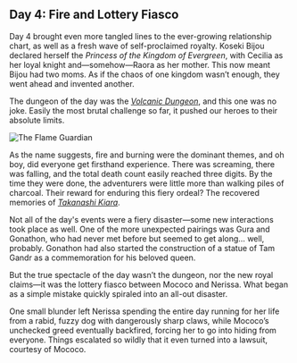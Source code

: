 ## Day 4: Fire and Lottery Fiasco

Day 4 brought even more tangled lines to the ever-growing relationship chart, as well as a fresh wave of self-proclaimed royalty. Koseki Bijou declared herself the _Princess of the Kingdom of Evergreen_, with Cecilia as her loyal knight and—somehow—Raora as her mother. This now meant Bijou had two moms. As if the chaos of one kingdom wasn’t enough, they went ahead and invented another.

The dungeon of the day was the [_Volcanic Dungeon_](https://x.com/hololive_En/status/1831150187605049574), and this one was no joke. Easily the most brutal challenge so far, it pushed our heroes to their absolute limits.

![The Flame Guardian](images-opt/volcanic.webp)

As the name suggests, fire and burning were the dominant themes, and oh boy, did everyone get firsthand experience. There was screaming, there was falling, and the total death count easily reached three digits. By the time they were done, the adventurers were little more than walking piles of charcoal. Their reward for enduring this fiery ordeal? The recovered memories of [_Takanashi Kiara_](https://www.youtube.com/watch?v=A3bQdV_sl08).

Not all of the day's events were a fiery disaster—some new interactions took place as well. One of the more unexpected pairings was Gura and Gonathon, who had never met before but seemed to get along… well, probably. Gonathon had also started the construction of a statue of Tam Gandr as a commemoration for his beloved queen.

But the true spectacle of the day wasn’t the dungeon, nor the new royal claims—it was the lottery fiasco between Mococo and Nerissa. What began as a simple mistake quickly spiraled into an all-out disaster.

One small blunder left Nerissa spending the entire day running for her life from a rabid, fuzzy dog with dangerously sharp claws, while Mococo’s unchecked greed eventually backfired, forcing her to go into hiding from everyone. Things escalated so wildly that it even turned into a lawsuit, courtesy of Mococo.